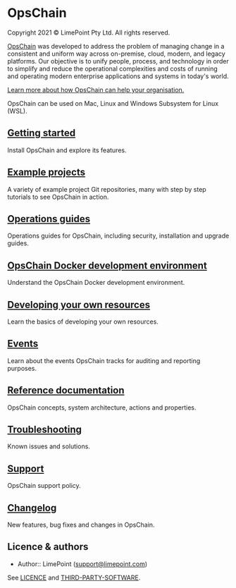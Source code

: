 # OpsChain

Copyright 2021 © LimePoint Pty Ltd. All rights reserved.

[OpsChain](https://opschain.io) was developed to address the problem of managing change in a consistent and uniform way across on-premise, cloud, modern, and legacy platforms. Our objective is to unify people, process, and technology in order to simplify and reduce the operational complexities and costs of running and operating modern enterprise applications and systems in today's world.

[Learn more about how OpsChain can help your organisation.](https://opschain.io/why)

OpsChain can be used on Mac, Linux and Windows Subsystem for Linux (WSL).

## [Getting started](getting_started/README.md)

Install OpsChain and explore its features.

## [Example projects](examples/README.md)

A variety of example project Git repositories, many with step by step tutorials to see OpsChain in action.

## [Operations guides](operations/README.md)

Operations guides for OpsChain, including security, installation and upgrade guides.

## [OpsChain Docker development environment](docker_development_environment.md)

Understand the OpsChain Docker development environment.

## [Developing your own resources](developing_resources.md)

Learn the basics of developing your own resources.

## [Events](events.md)

Learn about the events OpsChain tracks for auditing and reporting purposes.

## [Reference documentation](reference/README.md)

OpsChain concepts, system architecture, actions and properties.

## [Troubleshooting](troubleshooting.md)

Known issues and solutions.

## [Support](support.md)

OpsChain support policy.

## [Changelog](../CHANGELOG.md)

New features, bug fixes and changes in OpsChain.

## Licence & authors

- Author:: LimePoint (support@limepoint.com)

See [LICENCE](/LICENCE.md) and [THIRD-PARTY-SOFTWARE](/THIRD-PARTY-SOFTWARE).

